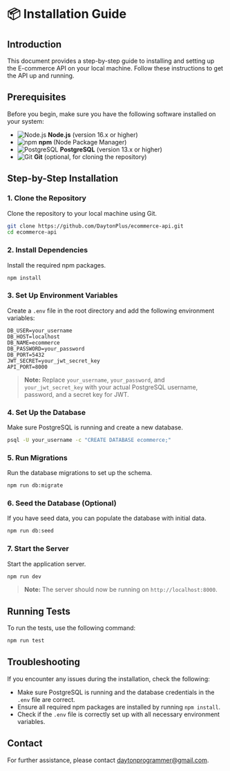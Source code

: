 # 📦 Installation Guide

## Introduction
This document provides a step-by-step guide to installing and setting up the E-commerce API on your local machine. Follow these instructions to get the API up and running.

## Prerequisites
Before you begin, make sure you have the following software installed on your system:

- ![Node.js](https://img.shields.io/badge/Node.js-16.x-green) **Node.js** (version 16.x or higher)
- ![npm](https://img.shields.io/badge/npm-7.x-red) **npm** (Node Package Manager)
- ![PostgreSQL](https://img.shields.io/badge/PostgreSQL-13.x-blue) **PostgreSQL** (version 13.x or higher)
- ![Git](https://img.shields.io/badge/Git-2.x-yellow) **Git** (optional, for cloning the repository)

## Step-by-Step Installation

### 1. Clone the Repository
Clone the repository to your local machine using Git.
```bash
git clone https://github.com/DaytonPlus/ecommerce-api.git
cd ecommerce-api
```

### 2. Install Dependencies
Install the required npm packages.
```bash
npm install
```

### 3. Set Up Environment Variables
Create a `.env` file in the root directory and add the following environment variables:
```env
DB_USER=your_username
DB_HOST=localhost
DB_NAME=ecommerce
DB_PASSWORD=your_password
DB_PORT=5432
JWT_SECRET=your_jwt_secret_key
API_PORT=8000
```
> **Note:** Replace `your_username`, `your_password`, and `your_jwt_secret_key` with your actual PostgreSQL username, password, and a secret key for JWT.

### 4. Set Up the Database
Make sure PostgreSQL is running and create a new database.
```bash
psql -U your_username -c "CREATE DATABASE ecommerce;"
```

### 5. Run Migrations
Run the database migrations to set up the schema.
```bash
npm run db:migrate
```

### 6. Seed the Database (Optional)
If you have seed data, you can populate the database with initial data.
```bash
npm run db:seed
```

### 7. Start the Server
Start the application server.
```bash
npm run dev
```
> **Note:** The server should now be running on `http://localhost:8000`.

## Running Tests
To run the tests, use the following command:
```bash
npm run test
```

## Troubleshooting
If you encounter any issues during the installation, check the following:

- Make sure PostgreSQL is running and the database credentials in the `.env` file are correct.
- Ensure all required npm packages are installed by running `npm install`.
- Check if the `.env` file is correctly set up with all necessary environment variables.

## Contact
For further assistance, please contact [daytonprogrammer@gmail.com](mailto:daytonprogrammer@gmail.com).
